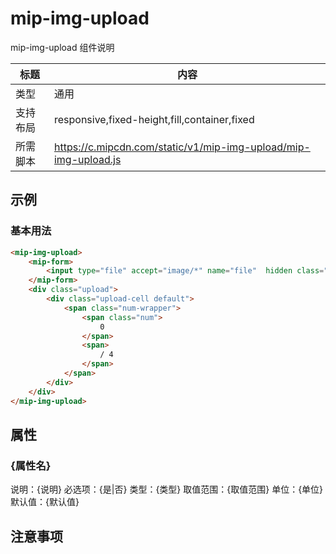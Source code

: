 # mip-img-upload

mip-img-upload 组件说明

标题|内容
----|----
类型|通用
支持布局|responsive,fixed-height,fill,container,fixed
所需脚本|https://c.mipcdn.com/static/v1/mip-img-upload/mip-img-upload.js

## 示例

### 基本用法
```html
<mip-img-upload>
    <mip-form>
        <input type="file" accept="image/*" name="file"  hidden class="upload-txt"/>
    </mip-form>
    <div class="upload">
        <div class="upload-cell default">
            <span class="num-wrapper">
                <span class="num">
                    0
                </span>
                <span>
                    / 4
                </span>
            </span>
        </div>
    </div>
</mip-img-upload>
```

## 属性

### {属性名}

说明：{说明}
必选项：{是|否}
类型：{类型}
取值范围：{取值范围}
单位：{单位}
默认值：{默认值}

## 注意事项

